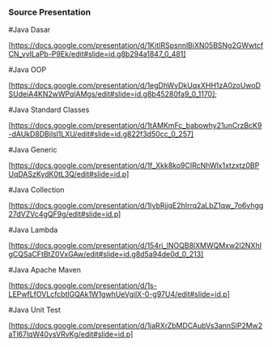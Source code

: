 ### Source Presentation

#Java Dasar

[https://docs.google.com/presentation/d/1KitIRSpsnnlBiXN05BSNg2GWwtcfCN_vvILaPb-P9Ek/edit#slide=id.g8b294a1847_0_481]

#Java OOP

[https://docs.google.com/presentation/d/1egDhWvDkUqxXHH1zA0zoUwoDSUdeiA4KN2wWPqlAMgs/edit#slide=id.g8b45280fa9_0_1170];

#Java Standard Classes

[https://docs.google.com/presentation/d/1tAMKmFc_babowhy21unCrzBcK9-dAUkD8DBjlsl1LXU/edit#slide=id.g822f3d50cc_0_257]

#Java Generic

[https://docs.google.com/presentation/d/1f_Xkk8ko9CIRcNhWlx1xtzxtz0BPUqDASzKydK0tL3Q/edit#slide=id.p]

#Java Collection

[https://docs.google.com/presentation/d/1IybRjjqE2hIrrq2aLbZ1qw_7o6vhgg27dVZVc4gQF9g/edit#slide=id.p]

#Java Lambda

[https://docs.google.com/presentation/d/154ri_lNOQB8lXMWQMxw2l2NXhIgCQSaCFtBtZ0VxGAw/edit#slide=id.g8d5a94de0d_0_213]

#Java Apache Maven

[https://docs.google.com/presentation/d/1s-LEPwfLfOVLcfcbtlGQAk1W1gwhUeVgilX-0-g97U4/edit#slide=id.p]

#Java Unit Test

[https://docs.google.com/presentation/d/1jaRXrZbMDCAubVs3annSlP2Mw2aTl67lqW40ysVRvKg/edit#slide=id.p]


